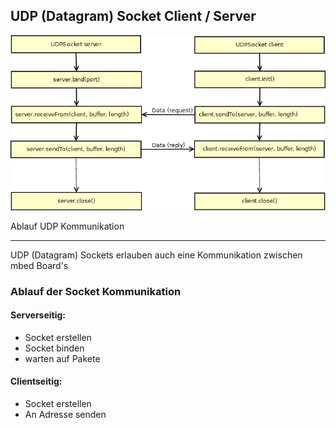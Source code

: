##  UDP (Datagram) Socket Client / Server

![](../../images/UDPSocket.png) 

Ablauf UDP Kommunikation

- - - 

UDP (Datagram) Sockets erlauben auch eine Kommunikation zwischen mbed Board&#039;s

### Ablauf der Socket Kommunikation

#### Serverseitig: 

*   Socket erstellen
*   Socket binden
*   warten auf Pakete

#### Clientseitig:

*   Socket erstellen
*   An Adresse senden

